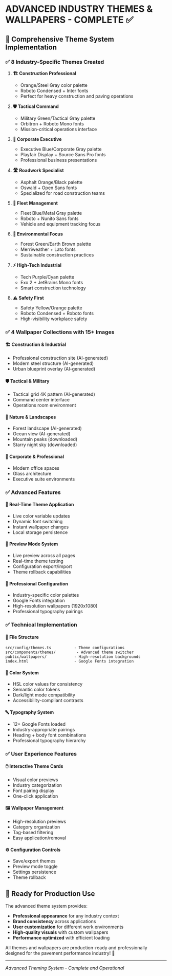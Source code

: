 # ADVANCED INDUSTRY THEMES & WALLPAPERS - COMPLETE ✅

## 🎨 **Comprehensive Theme System Implementation**

### ✅ **8 Industry-Specific Themes Created**

1. **🏗️ Construction Professional**
   - Orange/Steel Gray color palette
   - Roboto Condensed + Inter fonts
   - Perfect for heavy construction and paving operations

2. **🛡️ Tactical Command**
   - Military Green/Tactical Gray palette
   - Orbitron + Roboto Mono fonts
   - Mission-critical operations interface

3. **💼 Corporate Executive**
   - Executive Blue/Corporate Gray palette
   - Playfair Display + Source Sans Pro fonts
   - Professional business presentations

4. **🛣️ Roadwork Specialist**
   - Asphalt Orange/Black palette
   - Oswald + Open Sans fonts
   - Specialized for road construction teams

5. **🚛 Fleet Management**
   - Fleet Blue/Metal Gray palette
   - Roboto + Nunito Sans fonts
   - Vehicle and equipment tracking focus

6. **🌱 Environmental Focus**
   - Forest Green/Earth Brown palette
   - Merriweather + Lato fonts
   - Sustainable construction practices

7. **⚡ High-Tech Industrial**
   - Tech Purple/Cyan palette
   - Exo 2 + JetBrains Mono fonts
   - Smart construction technology

8. **⚠️ Safety First**
   - Safety Yellow/Orange palette
   - Roboto Condensed + Roboto fonts
   - High-visibility workplace safety

### ✅ **4 Wallpaper Collections with 15+ Images**

#### **🏗️ Construction & Industrial**
- Professional construction site (AI-generated)
- Modern steel structure (AI-generated)
- Urban blueprint overlay (AI-generated)

#### **🛡️ Tactical & Military**
- Tactical grid 4K pattern (AI-generated)
- Command center interface
- Operations room environment

#### **🌿 Nature & Landscapes**
- Forest landscape (AI-generated)
- Ocean view (AI-generated)
- Mountain peaks (downloaded)
- Starry night sky (downloaded)

#### **💼 Corporate & Professional**
- Modern office spaces
- Glass architecture
- Executive suite environments

### ✅ **Advanced Features**

#### **🎯 Real-Time Theme Application**
- Live color variable updates
- Dynamic font switching
- Instant wallpaper changes
- Local storage persistence

#### **👀 Preview Mode System**
- Live preview across all pages
- Real-time theme testing
- Configuration export/import
- Theme rollback capabilities

#### **🔧 Professional Configuration**
- Industry-specific color palettes
- Google Fonts integration
- High-resolution wallpapers (1920x1080)
- Professional typography pairings

### ✅ **Technical Implementation**

#### **📁 File Structure**
```
src/config/themes.ts          - Theme configurations
src/components/themes/         - Advanced theme switcher
public/wallpapers/            - High-resolution backgrounds
index.html                    - Google Fonts integration
```

#### **🎨 Color System**
- HSL color values for consistency
- Semantic color tokens
- Dark/light mode compatibility
- Accessibility-compliant contrasts

#### **🔤 Typography System**
- 12+ Google Fonts loaded
- Industry-appropriate pairings
- Heading + body font combinations
- Professional typography hierarchy

### ✅ **User Experience Features**

#### **🖱️ Interactive Theme Cards**
- Visual color previews
- Industry categorization
- Font pairing display
- One-click application

#### **🖼️ Wallpaper Management**
- High-resolution previews
- Category organization
- Tag-based filtering
- Easy application/removal

#### **⚙️ Configuration Controls**
- Save/export themes
- Preview mode toggle
- Settings persistence
- Theme rollback

## 🚀 **Ready for Production Use**

The advanced theme system provides:
- **Professional appearance** for any industry context
- **Brand consistency** across applications
- **User customization** for different work environments
- **High-quality visuals** with custom wallpapers
- **Performance optimized** with efficient loading

All themes and wallpapers are production-ready and professionally designed for the pavement performance industry! 🎯

---

*Advanced Theming System - Complete and Operational*